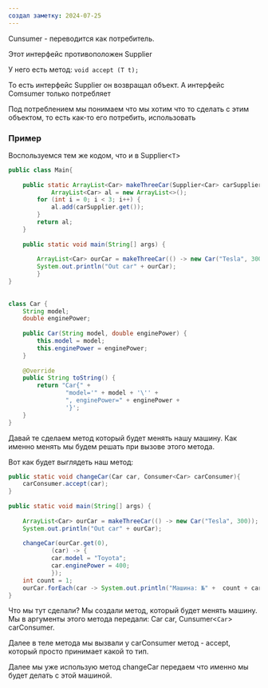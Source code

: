 ```yaml
---
создал заметку: 2024-07-25
---
```

Cunsumer - переводится как потребитель.

Этот интерфейс противоположен Supplier

У него есть метод:  `void accept (T t);`

То есть интерфейс Supplier он возвращал объект. 
А интерфейс Comsumer только потребляет

Под потреблением мы понимаем что мы хотим что то сделать с этим объектом, то есть как-то его потребить, использовать

### Пример
Воспользуемся тем же кодом, что и в Supplier<`T`> 
```java
public class Main{  
  
    public static ArrayList<Car> makeThreeCar(Supplier<Car> carSupplier){  
            ArrayList<Car> al = new ArrayList<>();  
        for (int i = 0; i < 3; i++) {  
            al.add(carSupplier.get());  
        }  
        return al;  
    }  
  
    public static void main(String[] args) {  
  
        ArrayList<Car> ourCar = makeThreeCar(() -> new Car("Tesla", 300));  
        System.out.println("Out car" + ourCar);  
        }  
}  
  
  
class Car {  
    String model;  
    double enginePower;  
  
    public Car(String model, double enginePower) {  
        this.model = model;  
        this.enginePower = enginePower;  
    }  
  
    @Override  
    public String toString() {  
        return "Car{" +  
                "model='" + model + '\'' +  
                ", enginePower=" + enginePower +  
                '}';  
    }  
}
```

Давай те сделаем метод который будет менять нашу машину. 
Как именно менять мы будем решать при вызове этого метода.

Вот как будет выглядеть наш метод: 
```java
public static void changeCar(Car car, Consumer<Car> carConsumer){  
    carConsumer.accept(car);  
}  
  
public static void main(String[] args) {  
  
    ArrayList<Car> ourCar = makeThreeCar(() -> new Car("Tesla", 300));  
    System.out.println("Out car" + ourCar);  
  
    changeCar(ourCar.get(0),  
            (car) -> {  
            car.model = "Toyota";  
            car.enginePower = 400;  
            });  
    int count = 1;  
    ourCar.forEach(car -> System.out.println("Машина: №" +  count + car));  
}
```

Что мы тут сделали? 
Мы создали метод, который будет менять машину. 
Мы в аргументы этого метода передали: Car car, Cunsumer<`Car`> carConsumer.

Далее в теле метода мы вызвали у carConsumer метод -  accept, который просто принимает какой то тип.

Далее мы уже использую метод changeCar передаем что именно мы будет делать с этой машиной. 




